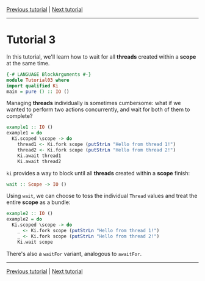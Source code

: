 [Previous tutorial](02.md) | [Next tutorial](04.md)

---

# Tutorial 3

In this tutorial, we'll learn how to wait for all __threads__ created within a
__scope__ at the same time.

```haskell
{-# LANGUAGE BlockArguments #-}
module Tutorial03 where
import qualified Ki
main = pure () :: IO ()
```

Managing __threads__ individually is sometimes cumbersome: what if we wanted to
perform two actions concurrently, and wait for both of them to complete?

```haskell
example1 :: IO ()
example1 = do
  Ki.scoped \scope -> do
    thread1 <- Ki.fork scope (putStrLn "Hello from thread 1!")
    thread2 <- Ki.fork scope (putStrLn "Hello from thread 2!")
    Ki.await thread1
    Ki.await thread2
```

`ki` provides a way to block until all __threads__ created within a __scope__
finish:

```haskell ignore
wait :: Scope -> IO ()
```

Using `wait`, we can choose to toss the individual `Thread` values and treat the
entire __scope__ as a bundle:

```haskell
example2 :: IO ()
example2 = do
  Ki.scoped \scope -> do
    _ <- Ki.fork scope (putStrLn "Hello from thread 1!")
    _ <- Ki.fork scope (putStrLn "Hello from thread 2!")
    Ki.wait scope
```

There's also a `waitFor` variant, analogous to `awaitFor`.

---

[Previous tutorial](02.md) | [Next tutorial](04.md)
